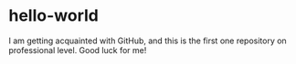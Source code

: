 # hello-world
I am getting acquainted with GitHub, and this is the first one repository on professional level. Good luck for me!
